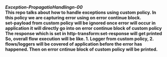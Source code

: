 ***Exception-PropagatioHandlingn-00***
<br>
**This repo talks about how to handle exceptions using custom policy. In this policy we are capturing error using on error continue block.**
<br>
**set-payload from custom policy will be ignored once error will occur in application it will directly go into on error continue block of custom policy**
<br>
**The response which is set in http-transform:set-response will get printed**
<br>
**So, overall flow execution will be like. 1. Logger from custom policy, 2. flows/loggers will be covered of application before the error has happened. Then on error cntinue block of custom policy will be printed.**
